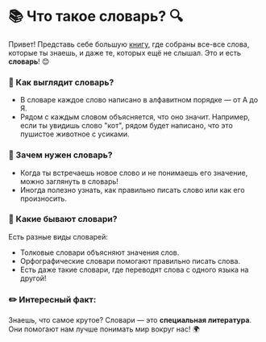 # 📚 Что такое словарь? 🔍

Привет! Представь себе большую [книгу](book.md), где собраны все-все слова, которые ты знаешь, и даже те, которых ещё не слышал. Это и есть **словарь**! 😊

### 📖 Как выглядит словарь?

- В словаре каждое слово написано в алфавитном порядке — от А до Я.
- Рядом с каждым словом объясняется, что оно значит. Например, если ты увидишь слово "кот", рядом будет написано, что это пушистое животное с усиками.
  
### 🧠 Зачем нужен словарь?

- Когда ты встречаешь новое слово и не понимаешь его значение, можно заглянуть в словарь!
- Иногда полезно узнать, как правильно писать слово или как его произносить.

### 🎨 Какие бывают словари?

Есть разные виды словарей:
- Толковые словари объясняют значения слов.
- Орфографические словари помогают правильно писать слова.
- Есть даже такие словари, где переводят слова с одного языка на другой!

### ✏️ Интересный факт:

Знаешь, что самое крутое? Словари — это **специальная литература**. Они помогают нам лучше понимать мир вокруг нас! 🌍